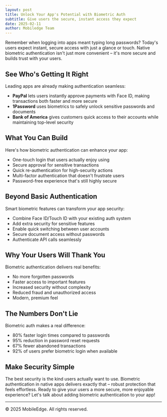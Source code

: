```yaml
---
layout: post
title: Unlock Your App's Potential with Biometric Auth
subtitle: Give users the secure, instant access they expect
date: 2025-02-11
author: Mobiledge Team
---
```


Remember when logging into apps meant typing long passwords? Today's users expect instant, secure access with just a glance or touch. Native biometric authentication isn't just more convenient – it's more secure and builds trust with your users.

## See Who's Getting It Right

Leading apps are already making authentication seamless:

- **PayPal** lets users instantly approve payments with Face ID, making transactions both faster and more secure
- **1Password** uses biometrics to safely unlock sensitive passwords and documents
- **Bank of America** gives customers quick access to their accounts while maintaining top-level security

## What You Can Build

Here's how biometric authentication can enhance your app:

- One-touch login that users actually enjoy using
- Secure approval for sensitive transactions
- Quick re-authentication for high-security actions
- Multi-factor authentication that doesn't frustrate users
- Password-free experience that's still highly secure

## Beyond Basic Authentication

Smart biometric features can transform your app security:

- Combine Face ID/Touch ID with your existing auth system
- Add extra security for sensitive features
- Enable quick switching between user accounts
- Secure document access without passwords
- Authenticate API calls seamlessly

## Why Your Users Will Thank You

Biometric authentication delivers real benefits:

- No more forgotten passwords
- Faster access to important features
- Increased security without complexity
- Reduced fraud and unauthorized access
- Modern, premium feel

## The Numbers Don't Lie

Biometric auth makes a real difference:

- 80% faster login times compared to passwords
- 95% reduction in password reset requests
- 67% fewer abandoned transactions
- 92% of users prefer biometric login when available

## Make Security Simple

The best security is the kind users actually want to use. Biometric authentication in native apps delivers exactly that – robust protection that feels effortless. Ready to give your users a more secure, more enjoyable experience? Let's talk about adding biometric authentication to your app!

---

© 2025 MobileEdge. All rights reserved.
